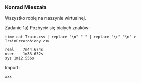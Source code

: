 ### Konrad Mieszała

Wszystko robię na maszynie wirtualnej.

Zadanie
1a)
Pozbycie się białych znaków:
```
time cat Train.csv | replace "\n" " " | replace "\r" "\n" > TrainPrzerobiony.csv
```
```
real	7m44.674s
user	1m33.632s
sys	1m12.556s
```
Import:
```
xxx
```
